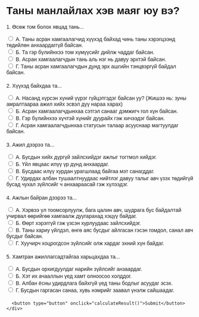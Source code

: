 <!DOCTYPE html>
<html lang="en">
<head>
  <meta charset="UTF-8">
  <meta name="viewport" content="width=device-width, initial-scale=1.0">
  <title>Personality Quiz</title>
  <style>
    body {
      font-family: Arial, sans-serif;
      margin: 20px;
    }
    .question {
      margin-bottom: 20px;
    }
    .result {
      font-weight: bold;
      margin-top: 20px;
    }
    .error {
      color: red;
      font-weight: bold;
    }
  </style>
</head>
<body>
  <h1>Таны манлайлах хэв маяг юу вэ?</h1>
  <form id="quizForm">
    <div class="question">
      <p>1. Өсөж том болох явцад тань...</p>
      <label><input type="radio" name="q1" value="A"> А. Таны асран хамгаалагчид хүүхэд байхад чинь таны хэрэгцээнд төдийлөн анхаардаггүй байсан.</label><br>
      <label><input type="radio" name="q1" value="B"> Б. Та гэр бүлийнхээ том хүмүүсийг дийлж чаддаг байсан.</label><br>
      <label><input type="radio" name="q1" value="C"> В. Асран хамгаалагчдын тань аль нэг нь давуу эрхтэй байсан.</label><br>
      <label><input type="radio" name="q1" value="D"> Г. Таны асран хамгаалагчдын дунд эрх ашгийн тэнцвэргүй байдал байсан.</label>
    </div>
    <div class="question">
      <p>2. Хүүхэд байхдаа та...</p>
      <label><input type="radio" name="q2" value="A"> А. Насанд хүрсэн хүний үүрэг гүйцэтгэдэг байсан уу? (Жишээ нь: зуны амралтаараа ажил хийх эсвэл дүү нараа харах)</label><br>
      <label><input type="radio" name="q2" value="B"> Б. Асран хамгаалагчдынхаа сэтгэл санааг дэмжигч гол хүн байсан.</label><br>
      <label><input type="radio" name="q2" value="C"> В. Гэр бүлийнхээ хүчтэй хүнийг дуурайх гэж хичээдэг байсан.</label><br>
      <label><input type="radio" name="q2" value="D"> Г. Асран хамгаалагчдынхаа статусын талаар асууснаар магтуулдаг байсан.</label>
    </div>
    <div class="question">
      <p>3. Ажил дээрээ та...</p>
      <label><input type="radio" name="q3" value="A"> А. Бусдын хийх дүргүй зайлсхийдэг ажлыг тогтмол хийдэг.</label><br>
      <label><input type="radio" name="q3" value="B"> Б. Үйл явцаас илүү үр дүнд анхаардаг.</label><br>
      <label><input type="radio" name="q3" value="C"> В. Бусдаас илүү хурдан урагшлаад байгаа мэт санагддаг.</label><br>
      <label><input type="radio" name="q3" value="D"> Г. Удирдах албан тушаалтнуудаас нийтлэг давуу талыг авч үзэх төдийгүй бусад чухал зүйлсийг ч анхаараасай гэж хүлээдэг.</label>
    </div>
    <div class="question">
      <p>4. Ажлын байран дээрээ та...</p>
      <label><input type="radio" name="q4" value="A"> А. Хэрвээ үл тоомсорлуулж, бага цалин авч, шудрага бус байдалтай учирвал өөрийгөө хамгаалж дуугарахад хэцүү байдаг.</label><br>
      <label><input type="radio" name="q4" value="B"> Б. Өөрт хэрэггүй гэж үзсэн хурлуудаас зайлсхийдэг.</label><br>
      <label><input type="radio" name="q4" value="C"> В. Таны хариу үйлдэл, өнгө аяс бусдыг айлгасан гэсэн гомдол, санал авч бусдыг байсан.</label><br>
      <label><input type="radio" name="q4" value="D"> Г. Хуучирч хоцрогдсон зүйлсийг олж хардаг эхний хүн байдаг.</label>
    </div>
    <div class="question">
      <p>5. Хамтран ажиллагсадтайгаа харьцахдаа та...</p>
      <label><input type="radio" name="q5" value="A"> А. Бусдын орхигдуулдаг нарийн зүйлсийг анзаардаг.</label><br>
      <label><input type="radio" name="q5" value="B"> Б. Хэт их ачааллын үед хамт олноосоо холддог.</label><br>
      <label><input type="radio" name="q5" value="C"> В. Албан ёсны удирдлага байхгүй үед таны бодлыг асуудаг эсэх.</label><br>
      <label><input type="radio" name="q5" value="D"> Г. Бусдын гаргасан санаа, хувь нэмрийг заавал үнэлж сайшаадаг.</label>
    </div>
    <div>

      <button type="button" onclick="calculateResult()">Submit</button>
    </div>
  </form>

  <script>
    function calculateResult() {
      const form = document.getElementById('quizForm');
      const answers = new FormData(form);
      const counts = { A: 0, B: 0, C: 0, D: 0 };
      let allAnswered = true;

      for (let i = 1; i <= 5; i++) {
        if (!answers.has('q' + i)) {
          allAnswered = false;
          break;
        }
      }

      if (!allAnswered) {
        alert("Та бүх асуултад хариулна уу."); 
        return;
      }

      for (let value of answers.values()) {
        counts[value]++;
      }

      let result;
      if (counts.A >= 3) result = "Та 'Pleaser' хүн юм.";
      else if (counts.B >= 3) result = "Та 'Charmer' хүн юм.";
      else if (counts.C >= 3) result = "Та 'Commander' хүн юм.";
      else if (counts.D >= 3) result = "Та 'Inspirer' хүн юм.";
      else result = "Таны сонголт тодорхой үр дүн өгөөгүй.";

      const newTab = window.open();
      newTab.document.write('<html><head><title>Quiz Result</title></head><body>');
      newTab.document.write('<h1>Таны манлайлах хэв маяг бол</h1>');
      newTab.document.write('<p>' + result + '</p>');
      newTab.document.write('</body></html>');
      newTab.document.close();
    }
  </script>
</body>
</html>
